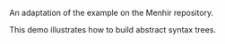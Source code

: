 An adaptation of the example on the Menhir repository.

This demo illustrates how to build abstract syntax trees.
